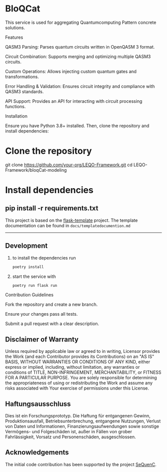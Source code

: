# BloQCat

This service is used for aggregating Quantumcomputing Pattern concrete solutions.

Features

QASM3 Parsing: Parses quantum circuits written in OpenQASM 3 format.

Circuit Combination: Supports merging and optimizing multiple QASM3 circuits.

Custom Operations: Allows injecting custom quantum gates and transformations.

Error Handling & Validation: Ensures circuit integrity and compliance with QASM3 standards.

API Support: Provides an API for interacting with circuit processing functions.

Installation

Ensure you have Python 3.8+ installed. Then, clone the repository and install dependencies:
# Clone the repository
git clone https://github.com/your-org/LEQO-Framework.git
cd LEQO-Framework/bloqCat-modeling

# Install dependencies
pip install -r requirements.txt
---

This project is based on the [flask-template](https://github.com/buehlefs/flask-template) project. The template documentation can be found in `docs/templatedocumention.md`

---
## Development
1. to install the dependencies run

    ```bash
    poetry install
    ```
1. start the service with
    ```bash
    poetry run flask run
    ```

Contribution Guidelines

Fork the repository and create a new branch.

Ensure your changes pass all tests.

Submit a pull request with a clear description.

## Disclaimer of Warranty

Unless required by applicable law or agreed to in writing, Licensor provides the Work (and each Contributor provides its
Contributions) on an "AS IS" BASIS, WITHOUT WARRANTIES OR CONDITIONS OF ANY KIND, either express or implied, including,
without limitation, any warranties or conditions of TITLE, NON-INFRINGEMENT, MERCHANTABILITY, or FITNESS FOR A
PARTICULAR PURPOSE. You are solely responsible for determining the appropriateness of using or redistributing the Work
and assume any risks associated with Your exercise of permissions under this License.

## Haftungsausschluss

Dies ist ein Forschungsprototyp. Die Haftung für entgangenen Gewinn, Produktionsausfall, Betriebsunterbrechung,
entgangene Nutzungen, Verlust von Daten und Informationen, Finanzierungsaufwendungen sowie sonstige Vermögens- und
Folgeschäden ist, außer in Fällen von grober Fahrlässigkeit, Vorsatz und Personenschäden, ausgeschlossen.

## Acknowledgements

The initial code contribution has been supported by the
project [SeQuenC](https://www.iaas.uni-stuttgart.de/forschung/projekte/sequenc/).

